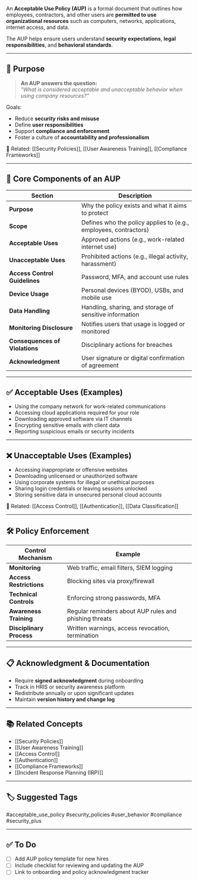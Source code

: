 An **Acceptable Use Policy (AUP)** is a formal document that outlines how employees, contractors, and other users are **permitted to use organizational resources** such as computers, networks, applications, internet access, and data.

The AUP helps ensure users understand **security expectations**, **legal responsibilities**, and **behavioral standards**.

---

## 🎯 Purpose

> **An AUP answers the question:**  
> _"What is considered acceptable and unacceptable behavior when using company resources?"_

Goals:
- Reduce **security risks and misuse**
- Define **user responsibilities**
- Support **compliance and enforcement**
- Foster a culture of **accountability and professionalism**

📎 Related: [[Security Policies]], [[User Awareness Training]], [[Compliance Frameworks]]

---

## 🧱 Core Components of an AUP

| Section                     | Description                                                    |
|-----------------------------|----------------------------------------------------------------|
| **Purpose**                  | Why the policy exists and what it aims to protect             |
| **Scope**                    | Defines who the policy applies to (e.g., employees, contractors) |
| **Acceptable Uses**          | Approved actions (e.g., work-related internet use)            |
| **Unacceptable Uses**        | Prohibited actions (e.g., illegal activity, harassment)        |
| **Access Control Guidelines**| Password, MFA, and account use rules                          |
| **Device Usage**             | Personal devices (BYOD), USBs, and mobile use                 |
| **Data Handling**            | Handling, sharing, and storage of sensitive information       |
| **Monitoring Disclosure**    | Notifies users that usage is logged or monitored              |
| **Consequences of Violations** | Disciplinary actions for breaches                           |
| **Acknowledgment**           | User signature or digital confirmation of agreement           |

---

## ✅ Acceptable Uses (Examples)

- Using the company network for work-related communications
- Accessing cloud applications required for your role
- Downloading approved software via IT channels
- Encrypting sensitive emails with client data
- Reporting suspicious emails or security incidents

---

## ❌ Unacceptable Uses (Examples)

- Accessing inappropriate or offensive websites
- Downloading unlicensed or unauthorized software
- Using corporate systems for illegal or unethical purposes
- Sharing login credentials or leaving sessions unlocked
- Storing sensitive data in unsecured personal cloud accounts

📎 Related: [[Access Control]], [[Authentication]], [[Data Classification]]

---

## 🛠 Policy Enforcement

| Control Mechanism        | Example                                                   |
|---------------------------|-----------------------------------------------------------|
| **Monitoring**             | Web traffic, email filters, SIEM logging                 |
| **Access Restrictions**    | Blocking sites via proxy/firewall                        |
| **Technical Controls**     | Enforcing strong passwords, MFA                          |
| **Awareness Training**     | Regular reminders about AUP rules and phishing threats   |
| **Disciplinary Process**   | Written warnings, access revocation, termination         |

---

## 📋 Acknowledgment & Documentation

- Require **signed acknowledgment** during onboarding
- Track in HRIS or security awareness platform
- Redistribute annually or upon significant updates
- Maintain **version history and change log**

---

## 📚 Related Concepts

- [[Security Policies]]
- [[User Awareness Training]]
- [[Access Control]]
- [[Authentication]]
- [[Compliance Frameworks]]
- [[Incident Response Planning (IRP)]]

---

## 🏷 Suggested Tags

#acceptable_use_policy #security_policies #user_behavior #compliance #security_plus

---

## ✅ To Do

- [ ] Add AUP policy template for new hires
- [ ] Include checklist for reviewing and updating the AUP
- [ ] Link to onboarding and policy acknowledgment tracker
